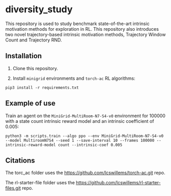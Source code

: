 # diversity_study

This repository is used to study benchmark state-of-the-art intrinsic motivation methods for exploration in RL. This repository also introduces two novel trajectory-based intrinsic motivation methods, Trajectory Window Count and Trajectory RND.

## Installation

1. Clone this repository.

2. Install `minigrid` environments and `torch-ac` RL algorithms:

```
pip3 install -r requirements.txt
```

## Example of use

Train an agent on the `MiniGrid-MultiRoom-N7-S4-v0` environment for 100000 with a state count intrinsic reward model and an intrinsic coefficient of 0.005:

```
python3 -m scripts.train --algo ppo --env MiniGrid-MultiRoom-N7-S4-v0 --model MultiroomN7S4 --seed 1 --save-interval 10 --frames 100000 --intrinsic-reward-model count --intrinsic-coef 0.005
```

## Citations

The torc_ac folder uses the https://github.com/lcswillems/torch-ac.git repo.

The rl-starter-file folder uses the https://github.com/lcswillems/rl-starter-files.git repo.
